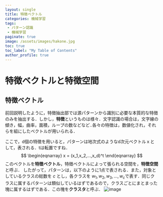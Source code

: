 ```yaml
---
layout: single
title: 特徴ベクトル
categories: 機械学習
tags:
 - パターン認識
 - 機械学習
paginate: true
image: /assets/images/hakone.jpg
toc: true
toc_label: "My Table of Contents"
author_profile: true
---
```


# 特徴ベクトルと特徴空間
## 特徴ベクトル
前回説明したように，特徴抽出部では源パターンから識別に必要な本質的な特徴のみを抽出する．しかし，**特徴**というものは様々．文字認識の場合は，文字線の傾き，幅，曲率，面積，ループの数などなど..各々の特徴は，数値化され，それらを組にしたベクトルが用いられる．

ここで，d個の特徴を用いると，パターンは地次式のようなd次元ベクトルｘとして，表される．tは転置ですね．
$$
\begin{eqnarray}
x = (x_1,x_2,...,x_d)^t
\end{eqnarray}
$$
このベクトルを**特徴ベクトル**，特徴ベクトルによって張られる空間を，**特徴空間**と呼ぶ．
したがって，パターンは，以下のように1点で表される．また，対象としているクラスの総数を _c_ とし，各クラスを
$w_1,w_2,w_3,...,w_c$で表す．同じクラスに属するパターンは類似しているはずであるので，クラスごとにまとまった塊に属するはずである．この塊を**クラスタ**と呼ぶ．
![image](https://mytheta.github.io/blog/assets/images/vector.png)

